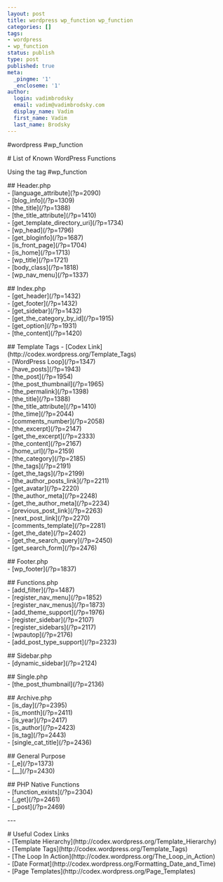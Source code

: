 ```yaml
---
layout: post
title: wordpress wp_function wp_function
categories: []
tags:
- wordpress
- wp_function
status: publish
type: post
published: true
meta:
  _pingme: '1'
  _encloseme: '1'
author:
  login: vadimbrodsky
  email: vadim@vadimbrodsky.com
  display_name: Vadim
  first_name: Vadim
  last_name: Brodsky
---
```

<p>#wordpress #wp_function</p>
<p># List of Known WordPress Functions</p>
<p>Using the tag #wp_function</p>
<p>## Header.php<br />
- [language_attribute](?p=2090)<br />
- [blog_info](/?p=1309)<br />
- [the_title](/?p=1388)<br />
- [the_title_attribute](/?p=1410)<br />
- [get_template_directory_uri](/?p=1734)<br />
- [wp_head](/?p=1796)<br />
- [get_bloginfo](/?p=1687)<br />
- [is_front_page](/?p=1704)<br />
- [is_home](/?p=1713)<br />
- [wp_title](/?p=1721)<br />
- [body_class](/?p=1818)<br />
- [wp_nav_menu](/?p=1337)</p>
<p>## Index.php<br />
- [get_header](/?p=1432)<br />
- [get_footer](/?p=1432)<br />
- [get_sidebar](/?p=1432)<br />
- [get_the_category_by_id](/?p=1915)<br />
- [get_option](/?p=1931)<br />
- [the_content](/?p=1420)</p>
<p>## Template Tags - [Codex Link](http://codex.wordpress.org/Template_Tags)<br />
- [WordPress Loop](/?p=1347)<br />
- [have_posts](/?p=1943)<br />
- [the_post](/?p=1954)<br />
- [the_post_thumbnail](/?p=1965)<br />
- [the_permalink](/?p=1398)<br />
- [the_title](/?p=1388)<br />
- [the_title_attribute](/?p=1410)<br />
- [the_time](/?p=2044)<br />
- [comments_number](/?p=2058)<br />
- [the_excerpt](/?p=2147)<br />
- [get_the_excerpt](/?p=2333)<br />
- [the_content](/?p=2167)<br />
- [home_url](/?p=2159)<br />
- [the_category](/?p=2185)<br />
- [the_tags](/?p=2191)<br />
- [get_the_tags](/?p=2199)<br />
- [the_author_posts_link](/?p=2211)<br />
- [get_avatar](/?p=2220)<br />
- [the_author_meta](/?p=2248)<br />
- [get_the_author_meta](/?p=2234)<br />
- [previous_post_link](/?p=2263)<br />
- [next_post_link](/?p=2270)<br />
- [comments_template](/?p=2281)<br />
- [get_the_date](/?p=2402)<br />
- [get_the_search_query](/?p=2450)<br />
- [get_search_form](/?p=2476)</p>
<p>## Footer.php<br />
- [wp_footer](/?p=1837)</p>
<p>## Functions.php<br />
- [add_filter](/?p=1487)<br />
- [register_nav_menu](/?p=1852)<br />
- [register_nav_menus](/?p=1873)<br />
- [add_theme_support](/?p=1976)<br />
- [register_sidebar](/?p=2107)<br />
- [register_sidebars](/?p=2117)<br />
- [wpautop](/?p=2176)<br />
- [add_post_type_support](/?p=2323)</p>
<p>## Sidebar.php<br />
- [dynamic_sidebar](/?p=2124)</p>
<p>## Single.php<br />
- [the_post_thumbnail](/?p=2136)</p>
<p>## Archive.php<br />
- [is_day](/?p=2395)<br />
- [is_month](/?p=2411)<br />
- [is_year](/?p=2417)<br />
- [is_author](/?p=2423)<br />
- [is_tag](/?p=2443)<br />
- [single_cat_title](/?p=2436)</p>
<p>## General Purpose<br />
- [_e](/?p=1373)<br />
- [__](/?p=2430)</p>
<p>## PHP Native Functions<br />
- [function_exists](/?p=2304)<br />
- [_get](/?p=2461)<br />
- [_post](/?p=2469)</p>
<p>---</p>
<p># Useful Codex Links<br />
- [Template Hierarchy](http://codex.wordpress.org/Template_Hierarchy)<br />
- [Template Tags](http://codex.wordpress.org/Template_Tags)<br />
- [The Loop In Action](http://codex.wordpress.org/The_Loop_in_Action)<br />
- [Date Format](http://codex.wordpress.org/Formatting_Date_and_Time)<br />
- [Page Templates](http://codex.wordpress.org/Page_Templates)</p>
